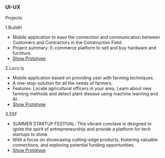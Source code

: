 ### UI-UX


Projects

1.BuildH
 * Mobile application to ease the connection and communication between Customers and Contractors in the Construction Field.
 * Project summary: E-commerce platform to sell and buy hardware and furniture.
 * [Show Prototype](https://www.figma.com/proto/PXSiyENzt16nAV1Wp2oaEU/BuildH?page-id=0%3A1&type=design&node-id=2-5&viewport=76%2C454%2C0.21&t=JT0I49n66YfCWjQg-1&scaling=scale-down&starting-point-node-id=2%3A3&mode=design)

2.Loco.ly
 * Mobile application based on providing user with farming techniques.
 * A one-stop-solution for all the needs of farmers.
 * Features: Locate agricultural officers in your area, Learn about new farming methods and detect plant disease using
machine learning and AI.
 * [Show Prototype](https://www.figma.com/proto/DvVDgUTRJuoByymfS0xISf/loco.ly?page-id=0%3A1&type=design&node-id=1-6&viewport=-13530%2C-13923%2C0.22&t=prWZfeXPJcY0Mh5Q-1&scaling=scale-down&starting-point-node-id=1%3A5)

3.SSF
 * SUMMER STARTUP FESTIVAL: This vibrant conclave is designed to ignite the spirit of entrepreneurship and provide a platform for tech startups to shine.
 * With a focus on showcasing cutting-edge products, fostering valuable connections, and exploring potential funding opportunities.
 * [Show Prototype](https://www.figma.com/proto/DasonCZloIOZdPi5dCLO2a/SSF_Web?page-id=77%3A6469&type=design&node-id=77-6504&viewport=425%2C371%2C0.07&t=oF4JvC96XTuJU9Cc-1&scaling=min-zoom&starting-point-node-id=77%3A7319&mode=design)
